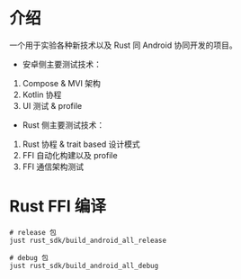 # 介绍
一个用于实验各种新技术以及 Rust 同 Android 协同开发的项目。
* 安卓侧主要测试技术：
1. Compose & MVI 架构
2. Kotlin 协程
3. UI 测试 & profile
* Rust 侧主要测试技术：
1. Rust 协程 & trait based 设计模式
2. FFI 自动化构建以及 profile
3. FFI 通信架构测试

# Rust FFI 编译

```shell
# release 包
just rust_sdk/build_android_all_release
```
```shell
# debug 包
just rust_sdk/build_android_all_debug
```